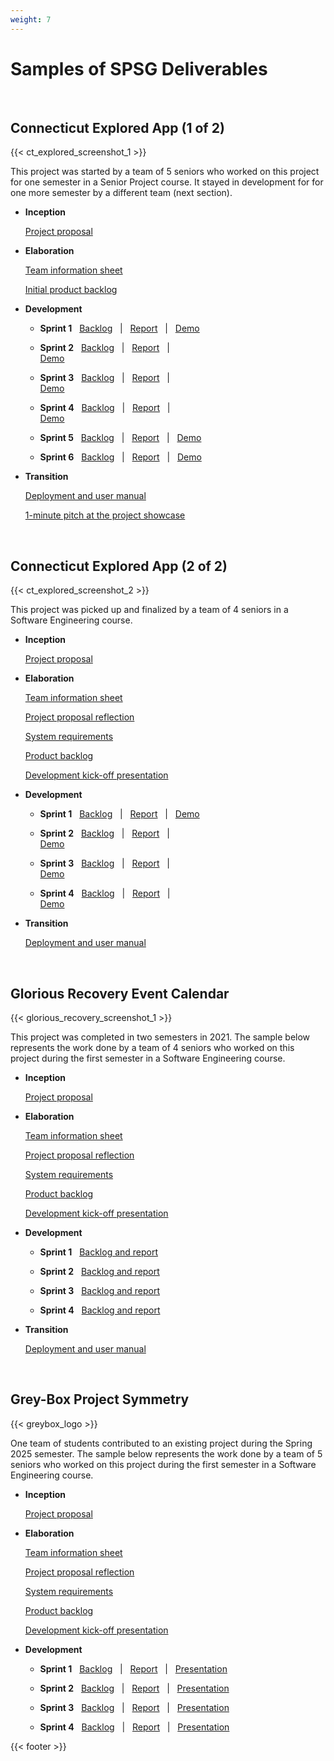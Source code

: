 ```yaml
---
weight: 7
---
```


# Samples of SPSG Deliverables

&nbsp;

## Connecticut Explored App (1 of 2)

{{< ct_explored_screenshot_1 >}}

This project was started by a team of 5 seniors who worked on this project for one semester in a Senior Project course. It stayed in development for for one more semester by a different team (next section).  

- **Inception**

	[Project proposal](</files/samples/CTExplored/inception/CT Explored Scavenger Hunt App proposal.pdf>)


- **Elaboration**

	[Team information sheet](</files/samples/CTExplored/elaboration/Team Info Sheet.pdf>)

	[Initial product backlog](</files/samples/CTExplored/elaboration/Backlog- Mad Hatterz.pdf>)



- **Development**

	- **Sprint 1** &nbsp; 
		[Backlog](</files/samples/CTExplored/development/Sprint 1 Github.pdf>)
		 &nbsp; | &nbsp; 
		[Report](</files/samples/CTExplored/development/Sprint 1 Report- Mad Hatterz.pdf>) 
		&nbsp; | &nbsp; 
		[Demo](<https://www.youtube.com/watch?v=TuVfij33cLQ>)


	- **Sprint 2** &nbsp; 
		[Backlog](</files/samples/CTExplored/development/Sprint 2 Github.pdf>)
		 &nbsp; | &nbsp; 
		[Report](</files/samples/CTExplored/development/Sprint 2 Report- Mad Hatterz.pdf>)
		 &nbsp; | &nbsp; 	
		[Demo](<https://www.youtube.com/watch?v=X49oR4IbAVE>)


	- **Sprint 3** &nbsp; 
		[Backlog](</files/samples/CTExplored/development/Sprint 3 Github.pdf>)
		 &nbsp; | &nbsp; 
		[Report](</files/samples/CTExplored/development/Sprint 3 Report- Mad Hatterz.pdf>)
		 &nbsp; | &nbsp; 	
		[Demo](<https://www.youtube.com/watch?v=4bjqlWUbioI>)


	- **Sprint 4** &nbsp; 
		[Backlog](</files/samples/CTExplored/development/Sprint 4 Github.pdf>)
		 &nbsp; | &nbsp; 
		[Report](</files/samples/CTExplored/development/Sprint 4 Report- Mad Hatterz.pdf>)
		 &nbsp; | &nbsp; 	
		[Demo](<https://www.youtube.com/watch?v=90EBR0O156k>)


	- **Sprint 5** &nbsp; 
		[Backlog](</files/samples/CTExplored/development/Sprint 5 Github.pdf>)
		 &nbsp; | &nbsp; 
		[Report](</files/samples/CTExplored/development/Sprint 5 Report- Mad Hatterz.pdf>)
		 &nbsp; | &nbsp; 
		[Demo](<https://www.youtube.com/watch?v=HYHibx_n5QI>)


	- **Sprint 6** &nbsp; 
		[Backlog](</files/samples/CTExplored/development/Sprint 6 Github.pdf>)
		 &nbsp; | &nbsp; 
		[Report](</files/samples/CTExplored/development/Sprint 6 Report- Mad Hatterz.pdf>)
		 &nbsp; | &nbsp; 
		[Demo](<https://www.youtube.com/watch?v=FUEUIor3nUQ>)

- **Transition**

	[Deployment and user manual](</files/samples/CTExplored/transition/User Manual- Mad Hatterz.pdf>)

	[1-minute pitch at the project showcase](</files/samples/CTExplored/transition/Pitch.pdf>)

&nbsp;



## Connecticut Explored App (2 of 2)

{{< ct_explored_screenshot_2 >}}

This project was picked up and finalized by a team of 4 seniors in a Software Engineering course.   

- **Inception**

	[Project proposal](</files/samples/CTExplored2/inception/Ct Explored Scavenger Hunt App_SoftwareProjectProposal.pdf>)


- **Elaboration**

	[Team information sheet](</files/samples/CTExplored2/elaboration/Project Team Info Sheet.pdf>)

	[Project proposal reflection](</files/samples/CTExplored2/elaboration/Project proposal reflection.pdf>)

	[System requirements](</files/samples/CTExplored2/elaboration/System Requirements.pdf>)

	[Product backlog](</files/samples/CTExplored2/elaboration/Product Backlog.pdf>)

	[Development kick-off presentation](</files/samples/CTExplored2/elaboration/Project kickoff presentation.pdf>)




- **Development**

	- **Sprint 1** &nbsp; 
		[Backlog](</files/samples/CTExplored2/development/Sprint 1 backlog.pdf>)
		 &nbsp; | &nbsp; 
		[Report](</files/samples/CTExplored2/development/Sprint 1 report.pdf>) 
		&nbsp; | &nbsp; 
		[Demo](<https://www.youtube.com/watch?v=7OlGan96Tvs>)


	- **Sprint 2** &nbsp; 
		[Backlog](</files/samples/CTExplored2/development/Sprint 2 backlog.pdf>)
		 &nbsp; | &nbsp; 
		[Report](</files/samples/CTExplored2/development/Sprint 2 report.pdf>)
		 &nbsp; | &nbsp; 	
		[Demo](<https://www.youtube.com/watch?v=kYbdmChknOE>)


	- **Sprint 3** &nbsp; 
		[Backlog](</files/samples/CTExplored2/development/Sprint 3 backlog.pdf>)
		 &nbsp; | &nbsp; 
		[Report](</files/samples/CTExplored2/development/Sprint 3 report.pdf>)
		 &nbsp; | &nbsp; 	
		[Demo](<https://www.youtube.com/watch?v=mBIFi57oAjI>)


	- **Sprint 4** &nbsp; 
		[Backlog](</files/samples/CTExplored2/development/Sprint 4 backlog.pdf>)
		 &nbsp; | &nbsp; 
		[Report](</files/samples/CTExplored2/development/Sprint 4 report.pdf>)
		 &nbsp; | &nbsp; 	
		[Demo](<https://www.youtube.com/watch?v=VT4_wutXQik>)


- **Transition**

	[Deployment and user manual](</files/samples/CTExplored2/transition/User Manual.pdf>)


&nbsp;




## Glorious Recovery Event Calendar

{{< glorious_recovery_screenshot_1 >}}

This project was completed in two semesters in 2021. The sample below represents the work done by a team of 4 seniors who worked on this project during the first semester in a Software Engineering course. 

- **Inception**

	[Project proposal](</files/samples/GloriousRecovery/inception/Glorious Recovery project proposal.pdf>)


- **Elaboration**

	[Team information sheet](</files/samples/GloriousRecovery/elaboration/Team Info Sheet.pdf>)

	[Project proposal reflection](</files/samples/GloriousRecovery/elaboration/Project proposal reflection.pdf>)

	[System requirements](</files/samples/GloriousRecovery/elaboration/System Requirements.pdf>)

	[Product backlog](</files/samples/GloriousRecovery/elaboration/Product Backlog.pdf>)

	[Development kick-off presentation](</files/samples/GloriousRecovery/elaboration/Development kick-off presentation.pdf>)



- **Development**

	- **Sprint 1** &nbsp; 
		[Backlog and report](</files/samples/GloriousRecovery/development/Sprint 1 report.pdf>)

	- **Sprint 2** &nbsp; 
		[Backlog and report](</files/samples/GloriousRecovery/development/Sprint 2 report.pdf>)

	- **Sprint 3** &nbsp; 
		[Backlog and report](</files/samples/GloriousRecovery/development/Sprint 3 report.pdf>)

	- **Sprint 4** &nbsp; 
		[Backlog and report](</files/samples/GloriousRecovery/development/Sprint 4 report.pdf>)

- **Transition**

	[Deployment and user manual](</files/samples/GloriousRecovery/transition/User Manual.pdf>)



&nbsp;




## Grey-Box Project Symmetry

{{< greybox_logo >}}


One team of students contributed to an existing project during the Spring 2025 semester. The sample below represents the work done by a team of 5 seniors who worked on this project during the first semester in a Software Engineering course. 

- **Inception**

	[Project proposal](</files/samples/Grey-Box/inception/Grey-box.Symmetry.SoftwareProjectProposal.2025.pdf>)


- **Elaboration**

	[Team information sheet](</files/samples/Grey-Box/elaboration/team agreement.pdf>)

	[Project proposal reflection](</files/samples/Grey-Box/elaboration/Project proposal reflection.pdf>)

	[System requirements](</files/samples/Grey-Box/elaboration/System Requirements.pdf>)

	[Product backlog](</files/samples/Grey-Box/elaboration/Product Backlog.pdf>)

	[Development kick-off presentation](</files/samples/Grey-Box/elaboration/Development kickoff.pdf>)



- **Development**

	- **Sprint 1** &nbsp; 
		[Backlog](</files/samples/Grey-Box/development/Sprint1 Backlog.pdf>)
		 &nbsp; | &nbsp; 
		[Report](</files/samples/Grey-Box/development/Sprint1 report.pdf>) 
		&nbsp; | &nbsp; 
		[Presentation](</files/samples/Grey-Box/development/Sprint1 retrospective.pdf>)

	- **Sprint 2** &nbsp; 
		[Backlog](</files/samples/Grey-Box/development/Sprint2 Backlog.pdf>)
		 &nbsp; | &nbsp; 
		[Report](</files/samples/Grey-Box/development/Sprint2 report.pdf>) 
		&nbsp; | &nbsp; 
		[Presentation](</files/samples/Grey-Box/development/Sprint2 retrospective.pdf>)

	- **Sprint 3** &nbsp; 
		[Backlog](</files/samples/Grey-Box/development/Sprint3 Backlog.pdf>)
		 &nbsp; | &nbsp; 
		[Report](</files/samples/Grey-Box/development/Sprint3 report.pdf>) 
		&nbsp; | &nbsp; 
		[Presentation](</files/samples/Grey-Box/development/Sprint3 retrospective.pdf>)

	- **Sprint 4** &nbsp; 
		[Backlog](</files/samples/Grey-Box/development/Sprint4 Backlog.pdf>)
		 &nbsp; | &nbsp; 
		[Report](</files/samples/Grey-Box/development/Sprint4 report.pdf>) 
		&nbsp; | &nbsp; 
		[Presentation](</files/samples/Grey-Box/development/Sprint4 retrospective.pdf>)
<!--


- **Transition**

	[Deployment and user manual](</files/samples/GloriousRecovery/transition/User Manual.pdf>)


-->

{{< footer >}}

